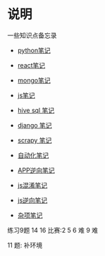 



# 说明  
一些知识点备忘录


* [python笔记](./docs/python/python.md)

* [react笔记](./docs/web/react.md)

* [mongo笔记](./docs/other/mongo.md)

* [js笔记](./docs/web/JS.md)

* [hive sql 笔记](./docs/other/hive.md)

* [django 笔记](./docs/python/django.md)

* [scrapy 笔记](./docs/python/scrapy.md)

* [自动化笔记](./docs/python/auto.md)

* [APP逆向笔记](./docs/reverse/reverse.md)

* [js混淆笔记](./docs/reverse/AST.md)

* [js逆向笔记](./docs/reverse/JS.md)

* [杂项笔记](./docs/other/other.md)


练习9题 14 16
比赛:2 5 6 难 9 难 

11 题: 补环境





